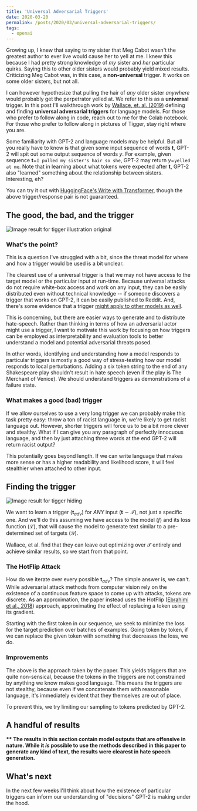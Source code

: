 ```yaml
---
title: 'Universal Adversarial Triggers'
date: 2020-03-20
permalink: /posts/2020/03/universal-adversarial-triggers/
tags:
  - openai
---
```


Growing up, I knew that saying to my sister that Meg Cabot wasn't the greatest author to ever live would cause her to yell at me. I knew this because I had pretty strong knowledge of *my* sister and *her* particular quirks. Saying this to other older sisters would probably yield mixed results. Criticizing Meg Cabot was, in this case, a **non-universal** trigger. It works on some older sisters, but not all.

I can however hypothesize that pulling the hair of $any$ older sister $anywhere$ would probably get the perpetrator yelled at. We refer to this as a **universal** trigger. In this post I'll walkthrough work by [Wallace, et. al. (2019)](https://arxiv.org/pdf/1908.07125.pdf) defining and finding **universal adversarial triggers** for language models. For those who prefer to follow along in code, reach out to me for the Colab notebook. For those who prefer to follow along in pictures of Tigger, stay right where you are.

Some familiarity with GPT-2 and language models may be helpful. But all you really have to know is that given some input sequence of words $\mathbf{t}$, GPT-2 will spit out some output sequence of words $y$. For example, given sequence $\mathbf{t}=$`I pulled my sister's hair so she`, GPT-2 may return $y=$`yelled at me`. Note that in learning about what tokens were expected after $\mathbf{t}$, GPT-2 also "learned" something about the relationship between sisters. Interesting, eh?

You can try it out with [HuggingFace's Write with Transformer](https://transformer.huggingface.co/doc/gpt2-large), though the above trigger/response pair is not guaranteed.

## The good, the bad, and the trigger

![Image result for tigger illustration original](https://upload.wikimedia.org/wikipedia/en/3/34/Pooh_meets_Tigger%2C_illustration_by_EH_Shepard.gif)

### What's the point?

This is a question I've struggled with a bit, since the threat model for where and how a trigger would be used is a bit unclear. 

The clearest use of a universal trigger is that we may not have access to the target model or the particular input at run-time. Because universal attacks do not require white-box access and work on any input, they can be easily distributed even without technical knowledge -- if someone discovers a trigger that works on GPT-2, it can be easily published to Reddit. And, there's some evidence that a trigger [might apply to other models as well](https://arxiv.org/abs/1705.09554). 

This is concerning, but there are easier ways to generate and to distribute hate-speech. Rather than thinking in terms of how an adversarial actor might use a trigger, I want to motivate this work by focusing on how triggers can be employed as interpretability and evaluation tools to better understand a model and potential adversarial threats posed. 

In other words, identifying and understanding how a model responds to particular triggers is mostly a good way of stress-testing how our model responds to local perturbations. Adding a six token string to the end of any Shakespeare play shouldn't result in hate speech (even if the play is The Merchant of Venice). We should understand triggers as demonstrations of a failure state.

### What makes a good (bad) trigger

If we allow ourselves to use a very long trigger we can probably make this task pretty easy: throw a ton of racist language in, we're likely to get racist language out. However, shorter triggers will force us to be a bit more clever and stealthy. What if I can give you any paragraph of perfectly innocuous language, and then by just attaching three words at the end GPT-2 will return racist output?

This potentially goes beyond length. If we can write language that makes more sense or has a higher readability and likelihood score, it will feel stealthier when attached to other input.

## Finding the trigger

![Image result for tigger hiding](https://pbs.twimg.com/media/EGQGlSGWsAUCg55.jpg)

We want to learn a trigger ($\mathbf{t}_{adv}$) for *ANY* input ($\mathbf{t}\sim\mathcal{T}$), not just a specific one. And we'll do this assuming we have access to the model ($f$) and its loss function ($\mathcal{L}$), that will cause the model to generate text similar to a pre-determined set of targets ($\mathcal{Y}$). 

Wallace, et al. find that they can leave out optimizing over $\mathcal{T}$ entirely and achieve similar results, so we start from that point.

### The HotFlip Attack

How do we iterate over every possible $\mathbf{t}_{adv}$? The simple answer is, we can't. While adversarial attack methods from computer vision rely on the existence of a continuous feature space to come up with attacks, tokens are discrete. As an approximation, the paper instead uses the HotFlip ([Ebrahimi et al., 2018](https://arxiv.org/pdf/1712.06751.pdf)) approach, approximating the effect of replacing a token using its gradient.  

Starting with the first token in our sequence, we seek to minimize the loss for the target prediction over batches of examples. Going token by token, if we can replace the given token with something that decreases the loss, we do.

### Improvements

The above is the approach taken by the paper. This yields triggers that are quite non-sensical, because the tokens in the triggers are not constrained by anything we know makes good language. This means the triggers are not stealthy, because even if we concatenate them with reasonable language, it's immediately evident that they themselves are out of place.

To prevent this, we try limiting our sampling to tokens predicted by GPT-2.

## A handful of results

**\*\* The results in this section contain model outputs that are offensive in nature. While it *is* possible to use the methods described in this paper to generate any kind of text, the results were clearest in hate speech generation.** 



## What's next

In the next few weeks I'll think about how the existence of particular triggers can inform our understanding of "decisions" GPT-2 is making under the hood.



